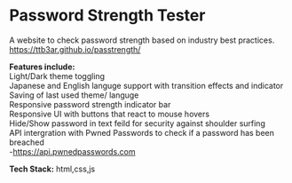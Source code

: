# Password Strength Tester
A website to check password strength based on industry best practices.  
https://ttb3ar.github.io/passtrength/  
  
**Features include:**  
Light/Dark theme toggling  
Japanese and English languge support with transition effects and indicator  
Saving of last used theme/ languge  
Responsive password strength indicator bar  
Responsive UI with buttons that react to mouse hovers  
Hide/Show password in text feild for security against shoulder surfing  
API intergration with Pwned Passwords to check if a password has been breached  
 -https://api.pwnedpasswords.com


**Tech Stack:**
html,css,js 
